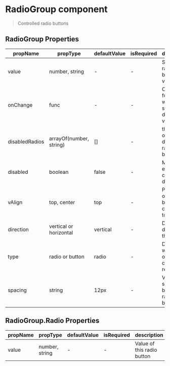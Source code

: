# RadioGroup component

> Controlled radio buttons

## RadioGroup Properties

| propName | propType | defaultValue | isRequired | description |
|----------|----------|--------------|------------|-------------|
| value | number, string | - | - | Selected radio button value |
| onChange | func | - | - | Callback function when user selects a different value |
| disabledRadios | arrayOf(number, string) | [] | - | the values of the disabled radio buttons |
| disabled | boolean | false | - | Make the entire control disabled |
| vAlign | top, center | top | - | Positioning of the radio bottom compared to the label |
| direction | vertical or horizontal | vertical | - | Display direction of the radios |
| type | radio or button | radio | - | Decided which type of child controls to render |
| spacing | string | 12px | - | Vertical spacing between radio buttons |


## RadioGroup.Radio Properties

| propName | propType | defaultValue | isRequired | description |
|----------|----------|--------------|------------|-------------|
| value | number, string | - | - | Value of this radio button |
